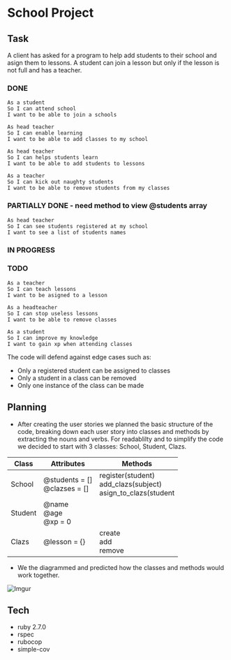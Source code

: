 School Project
===============

## Task

A client has asked for a program to help add students to their school and asign them to lessons.
A student can join a lesson but only if the lesson is not full and has a teacher.

### DONE
```
As a student
So I can attend school
I want to be able to join a schools
```
```
As head teacher
So I can enable learning
I want to be able to add classes to my school
```
```
As head teacher
So I can helps students learn
I want to be able to add students to lessons
```
```
As a teacher
So I can kick out naughty students
I want to be able to remove students from my classes
```

### PARTIALLY DONE - need method to view @students array
```
As head teacher
So I can see students registered at my school
I want to see a list of students names
```
### IN PROGRESS

### TODO
```
As a teacher
So I can teach lessons
I want to be asigned to a lesson
```
```
As a headteacher
So I can stop useless lessons 
I want to be able to remove classes
```
```
As a student
So I can improve my knowledge
I want to gain xp when attending classes
```

The code will defend against edge cases such as:
* Only a registered student can be assigned to classes
* Only a student in a class can be removed
* Only one instance of the class can be made

## Planning

* After creating the user stories we planned the basic structure of the code, breaking down each user story into classes and methods by extracting the nouns and verbs. For readablilty and to simplify the code we decided to start with 3 classes: School, Student, Clazs.

| Class   | Attributes                       | Methods                                                           |
|---------|---------------------------------|-------------------------------------------------------------------|
| School  | @students = []<br>@clazses = [] | register(student)<br>add_clazs(subject)<br>asign_to_clazs(student |
| Student | @name<br>@age<br>@xp = 0        |                                                                   |
| Clazs   | @lesson = {}                    | create<br>add<br>remove                                           |



* We the diagrammed and predicted how the classes and methods would work together.

![Imgur](https://imgur.com/wFzw8Qp.png)

## Tech

- ruby 2.7.0
- rspec
- rubocop
- simple-cov
